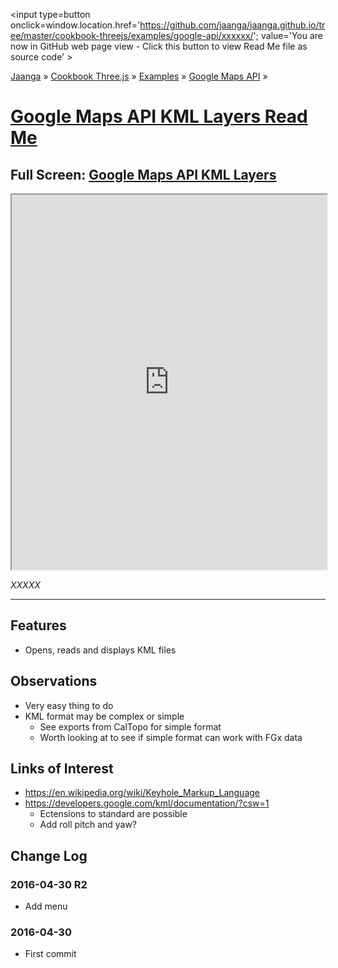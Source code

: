 ﻿<span style=display:none; >[You are now in GitHub source code view - click this link to view Read Me file as a web page]
( https://jaanga.github.io/cookbook-threejs/examples/google-api/xxxxxx/index.html#readme.md "View file as a web page." ) </span>
<input type=button onclick=window.location.href='https://github.com/jaanga/jaanga.github.io/tree/master/cookbook-threejs/examples/google-api/xxxxxx/'; value='You are now in GitHub web page view - Click this button to view Read Me file as source code' >

[Jaanga]( http://jaanga.github.io ) &raquo; [Cookbook Three.js]( http://jaanga.github.io/cookbook-threejs/  ) &raquo;
[Examples]( https://jaanga.github.io/cookbook-threejs/examples/ ) &raquo; [Google Maps API]( https://jaanga.github.io/cookbook-threejs/examples/google-api/ ) &raquo;

[Google Maps API KML Layers Read Me]( jaanga.github.io/cookbook-threejs/examples/google-api/google-maps-api-kml-layers/index.html#readme.md )
===

## Full Screen: [Google Maps API KML Layers]( jaanga.github.io/cookbook-threejs/examples/google-api/google-maps-api-kml-layers/index.html )


<img src="" style=display:none; width=800 >

<iframe src=https://jaanga.github.io/cookbook-threejs/examples/google-api/google-maps-api-kml-layers/index.html width=100% height=600px ></iframe>

_XXXXX_

***


## Features

* Opens, reads and displays KML files


## Observations

* Very easy thing to do
* KML format may be complex or simple
	* See exports from CalTopo for simple format
	* Worth looking at to see if simple format can work with FGx data


## Links of Interest

* https://en.wikipedia.org/wiki/Keyhole_Markup_Language
* https://developers.google.com/kml/documentation/?csw=1
	* Ectensions to standard are possible
	* Add roll pitch and yaw?


## Change Log

### 2016-04-30 R2

* Add menu

### 2016-04-30

* First commit
